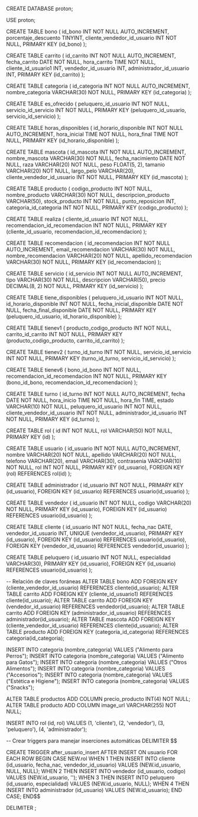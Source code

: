 CREATE DATABASE proton;

USE proton;

CREATE TABLE bono (
 id_bono INT NOT NULL AUTO_INCREMENT,
 porcentaje_descuento TINYINT,
 cliente_vendedor_id_usuario INT NOT NULL,
 PRIMARY KEY (id_bono)
);

CREATE TABLE carrito (
 id_carrito INT NOT NULL AUTO_INCREMENT,
 fecha_carrito DATE NOT NULL,
 hora_carrito TIME NOT NULL,
 cliente_id_usuario1 INT,
 vendedor_id_usuario INT,
 administrador_id_usuario INT,
 PRIMARY KEY (id_carrito)
);

CREATE TABLE categoria (
 id_categoria INT NOT NULL AUTO_INCREMENT,
 nombre_categoria VARCHAR(30) NOT NULL,
 PRIMARY KEY (id_categoria)
);

CREATE TABLE es_ofrecido (
 peluquero_id_usuario INT NOT NULL,
 servicio_id_servicio INT NOT NULL,
 PRIMARY KEY (peluquero_id_usuario, servicio_id_servicio)
);

CREATE TABLE horas_disponibles (
 id_horario_disponible INT NOT NULL AUTO_INCREMENT,
 hora_inicial TIME NOT NULL,
 hora_final TIME NOT NULL,
 PRIMARY KEY (id_horario_disponible)
);

CREATE TABLE mascota (
 id_mascota INT NOT NULL AUTO_INCREMENT,
 nombre_mascota VARCHAR(30) NOT NULL,
 fecha_nacimiento DATE NOT NULL,
 raza VARCHAR(20) NOT NULL,
 peso FLOAT(5, 2),
 tamanio VARCHAR(20) NOT NULL,
 largo_pelo VARCHAR(20),
 cliente_vendedor_id_usuario INT NOT NULL,
 PRIMARY KEY (id_mascota)
);

CREATE TABLE producto (
 codigo_producto INT NOT NULL,
 nombre_producto VARCHAR(30) NOT NULL,
 descripcion_producto VARCHAR(50),
 stock_producto INT NOT NULL,
 punto_reposicion INT,
 categoria_id_categoria INT NOT NULL,
 PRIMARY KEY (codigo_producto)
);

CREATE TABLE realiza (
 cliente_id_usuario INT NOT NULL,
 recomendacion_id_recomendacion INT NOT NULL,
 PRIMARY KEY (cliente_id_usuario, recomendacion_id_recomendacion)
);

CREATE TABLE recomendacion (
 id_recomendacion INT NOT NULL AUTO_INCREMENT,
 email_recomendacion VARCHAR(30) NOT NULL,
 nombre_recomendacion VARCHAR(20) NOT NULL,
 apellido_recomendacion VARCHAR(30) NOT NULL,
 PRIMARY KEY (id_recomendacion)
);

CREATE TABLE servicio (
 id_servicio INT NOT NULL AUTO_INCREMENT,
 tipo VARCHAR(30) NOT NULL,
 descripcion VARCHAR(50),
 precio DECIMAL(8, 2) NOT NULL,
 PRIMARY KEY (id_servicio)
);

CREATE TABLE tiene_disponibles (
 peluquero_id_usuario INT NOT NULL,
 id_horario_disponible INT NOT NULL,
 fecha_inicial_disponible DATE NOT NULL,
 fecha_final_disponible DATE NOT NULL,
 PRIMARY KEY (peluquero_id_usuario, id_horario_disponible)
);

CREATE TABLE tienev1 (
 producto_codigo_producto INT NOT NULL,
 carrito_id_carrito INT NOT NULL,
 PRIMARY KEY (producto_codigo_producto, carrito_id_carrito)
);

CREATE TABLE tienev2 (
 turno_id_turno INT NOT NULL,
 servicio_id_servicio INT NOT NULL,
 PRIMARY KEY (turno_id_turno, servicio_id_servicio)
);

CREATE TABLE tienev6 (
 bono_id_bono INT NOT NULL,
 recomendacion_id_recomendacion INT NOT NULL,
 PRIMARY KEY (bono_id_bono, recomendacion_id_recomendacion)
);

CREATE TABLE turno (
 id_turno INT NOT NULL AUTO_INCREMENT,
 fecha DATE NOT NULL,
 hora_inicio TIME NOT NULL,
 hora_fin TIME,
 estado VARCHAR(10) NOT NULL,
 peluquero_id_usuario INT NOT NULL,
 cliente_vendedor_id_usuario INT NOT NULL,
 administrador_id_usuario INT NOT NULL,
 PRIMARY KEY (id_turno)
);

CREATE TABLE rol (
    id INT NOT NULL,
    rol VARCHAR(50) NOT NULL,
    PRIMARY KEY (id)
);

CREATE TABLE usuario (
    id_usuario INT NOT NULL AUTO_INCREMENT,
    nombre VARCHAR(20) NOT NULL,
    apellido VARCHAR(20) NOT NULL,
    telefono VARCHAR(20),
    email VARCHAR(30),
    contrasenia VARCHAR(10) NOT NULL,
    rol INT NOT NULL,
    PRIMARY KEY (id_usuario),
    FOREIGN KEY (rol) REFERENCES rol(id)
);

CREATE TABLE administrador (
    id_usuario INT NOT NULL,
    PRIMARY KEY (id_usuario),
    FOREIGN KEY (id_usuario) REFERENCES usuario(id_usuario)
);

CREATE TABLE vendedor (
    id_usuario INT NOT NULL,
    codigo VARCHAR(20) NOT NULL,
    PRIMARY KEY (id_usuario),
    FOREIGN KEY (id_usuario) REFERENCES usuario(id_usuario)
);

CREATE TABLE cliente (
    id_usuario INT NOT NULL,
    fecha_nac DATE,
    vendedor_id_usuario INT,
    UNIQUE (vendedor_id_usuario),
    PRIMARY KEY (id_usuario),
    FOREIGN KEY (id_usuario) REFERENCES usuario(id_usuario),
    FOREIGN KEY (vendedor_id_usuario) REFERENCES vendedor(id_usuario)
);

CREATE TABLE peluquero (
    id_usuario INT NOT NULL,
    especialidad VARCHAR(30),
    PRIMARY KEY (id_usuario),
    FOREIGN KEY (id_usuario) REFERENCES usuario(id_usuario)
);

-- Relación de claves foráneas
ALTER TABLE bono ADD FOREIGN KEY (cliente_vendedor_id_usuario) REFERENCES cliente(id_usuario);
ALTER TABLE carrito ADD FOREIGN KEY (cliente_id_usuario1) REFERENCES cliente(id_usuario);
ALTER TABLE carrito ADD FOREIGN KEY (vendedor_id_usuario) REFERENCES vendedor(id_usuario);
ALTER TABLE carrito ADD FOREIGN KEY (administrador_id_usuario) REFERENCES administrador(id_usuario);
ALTER TABLE mascota ADD FOREIGN KEY (cliente_vendedor_id_usuario) REFERENCES cliente(id_usuario);
ALTER TABLE producto ADD FOREIGN KEY (categoria_id_categoria) REFERENCES categoria(id_categoria);

INSERT INTO categoria (nombre_categoria)
VALUES ("Alimento para Perros");
INSERT INTO categoria (nombre_categoria)
VALUES ("Alimento para Gatos");
INSERT INTO categoria (nombre_categoria)
VALUES ("Otros Alimentos");
INSERT INTO categoria (nombre_categoria)
VALUES ("Accesorios");
INSERT INTO categoria (nombre_categoria)
VALUES ("Estética e Higiene");
INSERT INTO categoria (nombre_categoria)
VALUES ("Snacks");

ALTER TABLE productos
ADD COLUMN precio_producto INT(4) NOT NULL;
ALTER TABLE producto
ADD COLUMN image_url VARCHAR(255) NOT NULL;


INSERT INTO rol (id, rol) VALUES 
(1, 'cliente'),
(2, 'vendedor'),
(3, 'peluquero'),
(4, 'administrador');

-- Crear triggers para manejar inserciones automáticas
DELIMITER $$

CREATE TRIGGER after_usuario_insert
AFTER INSERT ON usuario
FOR EACH ROW
BEGIN
    CASE NEW.rol
        WHEN 1 THEN
            INSERT INTO cliente (id_usuario, fecha_nac, vendedor_id_usuario) VALUES (NEW.id_usuario, NULL, NULL);
        WHEN 2 THEN
            INSERT INTO vendedor (id_usuario, codigo) VALUES (NEW.id_usuario, '');
        WHEN 3 THEN
            INSERT INTO peluquero (id_usuario, especialidad) VALUES (NEW.id_usuario, NULL);
        WHEN 4 THEN
            INSERT INTO administrador (id_usuario) VALUES (NEW.id_usuario);
    END CASE;
END$$

DELIMITER ;